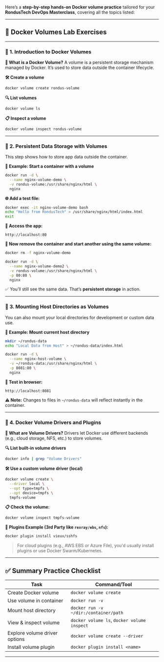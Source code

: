 Here’s a **step-by-step hands-on Docker volume practice** tailored for your **RondusTech DevOps Masterclass**, covering all the topics listed:

---

## 🧪 **Docker Volumes Lab Exercises**

---

### 🔹 **1. Introduction to Docker Volumes**

**📘 What is a Docker Volume?**
A volume is a persistent storage mechanism managed by Docker. It’s used to store data outside the container lifecycle.

**🛠️ Create a volume**

```bash
docker volume create rondus-volume
```

**🔍 List volumes**

```bash
docker volume ls
```

**📋 Inspect a volume**

```bash
docker volume inspect rondus-volume
```

---

### 🔹 **2. Persistent Data Storage with Volumes**

This step shows how to store app data outside the container.

**🧪 Example: Start a container with a volume**

```bash
docker run -d \
  --name nginx-volume-demo \
  -v rondus-volume:/usr/share/nginx/html \
  nginx
```

**🌐 Add a test file:**

```bash
docker exec -it nginx-volume-demo bash
echo "Hello from RondusTech" > /usr/share/nginx/html/index.html
exit
```

**🧪 Access the app:**

```
http://localhost:80
```

**📌 Now remove the container and start another using the same volume:**

```bash
docker rm -f nginx-volume-demo

docker run -d \
  --name nginx-volume-demo2 \
  -v rondus-volume:/usr/share/nginx/html \
  -p 80:80 \
  nginx
```

✅ You’ll still see the same data. That’s **persistent storage** in action.

---

### 🔹 **3. Mounting Host Directories as Volumes**

You can also mount your local directories for development or custom data use.

**🧪 Example: Mount current host directory**

```bash
mkdir ~/rondus-data
echo "Local Data from Host" > ~/rondus-data/index.html

docker run -d \
  --name nginx-host-volume \
  -v ~/rondus-data:/usr/share/nginx/html \
  -p 8081:80 \
  nginx
```

**🧪 Test in browser:**

```
http://localhost:8081
```

**⚠️ Note:** Changes to files in `~/rondus-data` will reflect instantly in the container.

---

### 🔹 **4. Docker Volume Drivers and Plugins**

**📘 What are Volume Drivers?**
Drivers let Docker use different backends (e.g., cloud storage, NFS, etc.) to store volumes.

**🔍 List built-in volume drivers**

```bash
docker info | grep "Volume Drivers"
```

**🛠️ Use a custom volume driver (local)**

```bash
docker volume create \
  --driver local \
  --opt type=tmpfs \
  --opt device=tmpfs \
  tmpfs-volume
```

**📋 Check the volume:**

```bash
docker volume inspect tmpfs-volume
```

**🔌 Plugins Example (3rd Party like `rexray/ebs`, `nfs`):**

```bash
docker plugin install vieux/sshfs
```

> For cloud plugins (e.g., AWS EBS or Azure File), you'd usually install plugins or use Docker Swarm/Kubernetes.

---

## ✅ Summary Practice Checklist

| Task                          | Command/Tool                                |
| ----------------------------- | ------------------------------------------- |
| Create Docker volume          | `docker volume create`                      |
| Use volume in container       | `docker run -v`                             |
| Mount host directory          | `docker run -v ~/dir:/container/path`       |
| View & inspect volume         | `docker volume ls`, `docker volume inspect` |
| Explore volume driver options | `docker volume create --driver`             |
| Install volume plugin         | `docker plugin install <name>`              |

---


